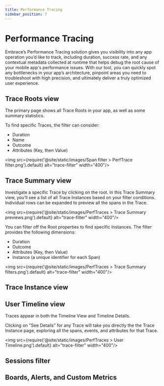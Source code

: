 ```yaml
---
title: Performance Tracing
sidebar_position: 7
---
```


# Performance Tracing

Embrace’s Performance Tracing solution gives you visibility into any app operation you’d like to track, including duration, success rate, and any contextual metadata collected at runtime that helps debug the root cause of your mobile app's performance issues. With our tool, you can quickly spot any bottlenecks in your app’s architecture, pinpoint areas you need to troubleshoot with high precision, and ultimately deliver a truly optimized user experience.

## Trace Roots view
The primary page shows all Trace Roots in your app, as well as some summary statistics.

To find specific Traces, the filter can consider:
* Duration
* Name
* Outcome
* Attributes (Key, then Value)


<img src={require('@site/static/images/Span filter > PerfTrace filter.png').default} alt="trace-filter" width="400"/>


## Trace Summary view
Investigate a specific Trace by clicking on the root.  In this Trace Summary view, you'll see a list of all Trace Instances based on your filter conditions.  Individual rows can be expanded to preview all the spans in the Trace.

<img src={require('@site/static/images/PerfTraces > Trace Summary previews.png').default} alt="trace-filter" width="400"/>


You can filter off the Root properties to find specific Instances. The filter provides the following dimensions:
* Duration
* Outcome
* Attributes (Key, then Value)
* Instance (a unique identifier for each Span)

<img src={require('@site/static/images/PerfTraces > Trace Summary filters.png').default} alt="trace-filter" width="400"/>

## Trace Instance view
## User Timeline view
Traces appear in both the Timeline View and Timeline Details.

Clicking on "See Details" for any Trace will take you directly the the Trace Instance page, exploring all the spans, events, and attributes for that Trace.

<img src={require('@site/static/images/PerfTraces > User Timeline.png').default} alt="trace-filter" width="400"/>

## Sessions filter
## Boards, Alerts, and Custom Metrics

